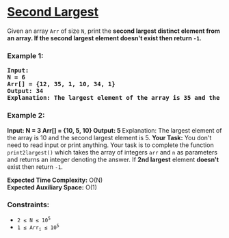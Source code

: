 # [Second Largest](https://www.geeksforgeeks.org/problems/second-largest3735/1)

Given an array <code>Arr</code> of size <code>N</code>, print the <strong>second largest distinct element</code> from an array. 
If the second largest element <strong>doesn't</strong> exist then return <code>-1</code>.

### **Example 1:**
<pre>
<strong>Input:</strong> 
N = 6
Arr[] = {12, 35, 1, 10, 34, 1}
<strong>Output:</strong> 34
<strong>Explanation:</strong> The largest element of the array is 35 and the second largest elementis 34.
</pre>
### **Example 2:**

<strong>Input:</strong> 
N = 3
Arr[] = {10, 5, 10}
<strong>Output:</strong> 5
</strong>Explanation:</strong> The largest element of the array is 10 and the second largest element is 5.
</pre>
<strong>Your Task:</strong>
You don't need to read input or print anything. Your task is to complete the function <code>print2largest()</code> which takes 
the array of integers <code>arr</code> and <code>n</code> as parameters and returns an integer denoting the answer.
If <strong>2nd largest</strong> element <strong>doesn't</strong> exist then return <code>-1</code>.

<strong>Expected Time Complexity:</strong> O(N) <br />
<strong>Expected Auxiliary Space:</strong> O(1)

### **Constraints:**
- <code>2 ≤ N ≤ 10<sup>5</sup></code>
- <code>1 ≤ Arr<sub>i</sub> ≤ 10<sup>5</sup></code>
